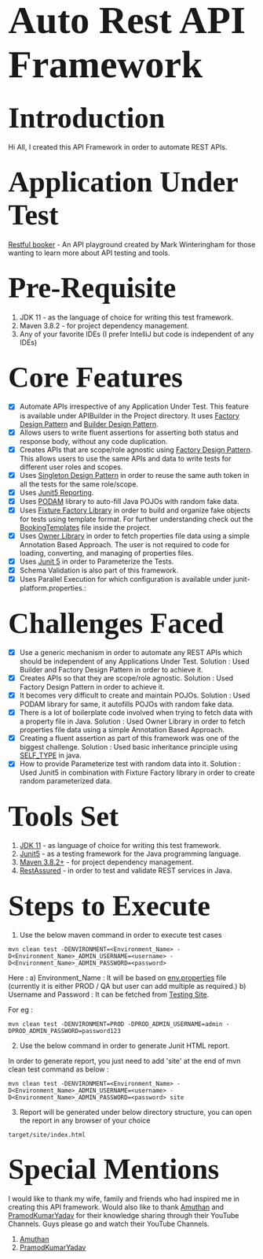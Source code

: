 # <span style="font-family: Calibri; font-size: 2.8em;"> Auto Rest API Framework </span>

## <span style="font-family: Calibri; font-size: 2.8em;"> Introduction </span>

Hi All, I created this API Framework in order to automate REST APIs.

## <span style="font-family: Calibri; font-size: 2.8em;"> Application Under Test </span>

[Restful booker](https://restful-booker.herokuapp.com/apidoc/index.html) - An API playground created by Mark
Winteringham for those wanting to learn more about API testing and tools.

## <span style="font-family: Calibri; font-size: 2.8em;"> Pre-Requisite </span>

1. JDK 11 - as the language of choice for writing this test framework.
2. Maven 3.8.2 - for project dependency management.
3. Any of your favorite IDEs (I prefer IntelliJ but code is independent of any IDEs)

## <span style="font-family: Calibri; font-size: 2.8em;"> Core Features </span>

- [x] Automate APIs irrespective of any Application Under Test. This feature is available under APIBuilder in the
  Project directory. It uses [Factory Design Pattern](https://www.baeldung.com/java-factory-pattern)
  and [Builder Design Pattern](https://refactoring.guru/design-patterns/builder).
- [x] Allows users to write fluent assertions for asserting both status and response body, without any code duplication.
- [x] Creates APIs that are scope/role agnostic
  using [Factory Design Pattern](https://www.baeldung.com/java-factory-pattern). This allows users to use the same APIs
  and data to write tests for different user roles and scopes.
- [x] Uses [Singleton Design Pattern](https://www.baeldung.com/java-singleton) in order to reuse the same auth token in
  all the tests for the same role/scope.
- [x] Uses [Junit5 Reporting](https://howtodoinjava.com/junit5/junit-html-report/).
- [x] Uses [PODAM](http://mtedone.github.io/podam/) library to auto-fill Java POJOs with random fake data.
- [x] Uses [Fixture Factory Library](https://github.com/six2six/fixture-factory) in order to build and organize fake objects for tests using template format. For
  further understanding check out the [BookingTemplates](https://github.com/Kislaya1/RestApiProFramework/blob/main/src/main/java/com/rest/api/pro/templates/BookingTemplates.java)
  file inside the project.
- [x] Uses [Owner Library](https://matteobaccan.github.io/owner/) in order to fetch properties file data using a simple
  Annotation Based Approach. The user is not required to code for loading, converting, and managing of properties files.
- [x] Uses [Junit 5](https://reflectoring.io/tutorial-junit5-parameterized-tests/) in order to Parameterize the Tests.
- [x] Schema Validation is also part of this framework.
- [x] Uses Parallel Execution for which configuration is available under junit-platform.properties.:

## <span style="font-family: Calibri; font-size: 2.8em;"> Challenges Faced </span>

- [x] Use a generic mechanism in order to automate any REST APIs which should be independent of any Applications Under Test.
Solution : Used Builder and Factory Design Pattern in order to achieve it.
- [x] Creates APIs so that they are scope/role agnostic.
Solution : Used Factory Design Pattern in order to achieve it.
- [x] It becomes very difficult to create and maintain POJOs.
Solution : Used PODAM library for same, it autofills POJOs with random fake data.
- [x] There is a lot of boilerplate code involved when trying to fetch data with a property file in Java.
Solution : Used Owner Library in order to fetch properties file data using a simple Annotation Based Approach.
- [x] Creating a fluent assertion as part of this framework was one of the biggest challenge.
Solution : Used basic inheritance principle using [SELF_TYPE](https://blog.joda.org/2007/08/java-7-self-types_1953.html) in java.
- [x] How to provide Parameterize test with random data into it.
Solution : Used Junit5 in combination with Fixture Factory library in order to create random parameterized data.

## <span style="font-family: Calibri; font-size: 2.8em;"> Tools Set </span>

1. [JDK 11](https://www.oracle.com/java/technologies/javase/jdk11-archive-downloads.html) - as language of choice for writing this test framework.
2. [Junit5](https://junit.org/junit5/) - as a testing framework for the Java programming language.
3. [Maven 3.8.2+](https://maven.apache.org/) - for project dependency management.
4. [RestAssured](https://rest-assured.io/) - in order to test and validate REST services in Java.

## <span style="font-family: Calibri; font-size: 2.8em;"> Steps to Execute </span>

1. Use the below maven command in order to execute test cases
```
mvn clean test -DENVIRONMENT=<Environment_Name> -D<Environment_Name>_ADMIN_USERNAME=<username> -D<Environment_Name>_ADMIN_PASSWORD=<password>
```
Here : 
a) Environment_Name : It will be based on [env.properties]() file (currently it is either PROD / QA but user can add multiple as required.)
b) Username and Password : It can be fetched from [Testing Site](https://restful-booker.herokuapp.com/apidoc/index.html#api-Auth-CreateToken).

For eg : 
```
mvn clean test -DENVIRONMENT=PROD -DPROD_ADMIN_USERNAME=admin -DPROD_ADMIN_PASSWORD=password123
```

2. Use the below command in order to generate Junit HTML report.

In order to generate report, you just need to add 'site' at the end of mvn clean test command as below : 

```
mvn clean test -DENVIRONMENT=<Environment_Name> -D<Environment_Name>_ADMIN_USERNAME=<username> -D<Environment_Name>_ADMIN_PASSWORD=<password> site
```

3. Report will be generated under below directory structure, you can open the report in any browser of your choice

```
target/site/index.html
```

## <span style="font-family: Calibri; font-size: 2.8em;"> Special Mentions </span>
I would like to thank my wife, family and friends who had inspired me in creating this API framework.
Would also like to thank [Amuthan](https://github.com/amuthansakthivel/amuthansakthivel) and [PramodKumarYadav](https://github.com/PramodKumarYadav) for their knowledge sharing through their YouTube Channels.
Guys please go and watch their YouTube Channels.
1. [Amuthan](https://www.youtube.com/@TestingMiniBytes)
2. [PramodKumarYadav](https://www.youtube.com/@powertester5596)
